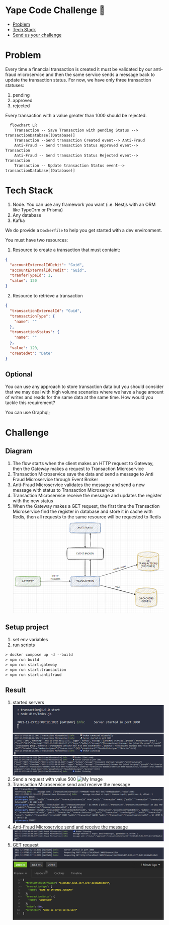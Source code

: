 # Yape Code Challenge :rocket:

- [Problem](#problem)
- [Tech Stack](#tech_stack)
- [Send us your challenge](#send_us_your_challenge)

# Problem

Every time a financial transaction is created it must be validated by our anti-fraud microservice and then the same service sends a message back to update the transaction status.
For now, we have only three transaction statuses:

<ol>
  <li>pending</li>
  <li>approved</li>
  <li>rejected</li>  
</ol>

Every transaction with a value greater than 1000 should be rejected.

```mermaid
  flowchart LR
    Transaction -- Save Transaction with pending Status --> transactionDatabase[(Database)]
    Transaction --Send transaction Created event--> Anti-Fraud
    Anti-Fraud -- Send transaction Status Approved event--> Transaction
    Anti-Fraud -- Send transaction Status Rejected event--> Transaction
    Transaction -- Update transaction Status event--> transactionDatabase[(Database)]
```

# Tech Stack

<ol>
  <li>Node. You can use any framework you want (i.e. Nestjs with an ORM like TypeOrm or Prisma) </li>
  <li>Any database</li>
  <li>Kafka</li>    
</ol>

We do provide a `Dockerfile` to help you get started with a dev environment.

You must have two resources:

1. Resource to create a transaction that must containt:

```json
{
  "accountExternalIdDebit": "Guid",
  "accountExternalIdCredit": "Guid",
  "tranferTypeId": 1,
  "value": 120
}
```

2. Resource to retrieve a transaction

```json
{
  "transactionExternalId": "Guid",
  "transactionType": {
    "name": ""
  },
  "transactionStatus": {
    "name": ""
  },
  "value": 120,
  "createdAt": "Date"
}
```

## Optional

You can use any approach to store transaction data but you should consider that we may deal with high volume scenarios where we have a huge amount of writes and reads for the same data at the same time. How would you tackle this requirement?

You can use Graphql;

# Challenge

## Diagram
1. The flow starts when the client makes an HTTP request to Gateway, then the Gateway makes a request to Transaction Microservice
2. Transaction Microservice save the data and send a message to Anti Fraud Microservice through Event Broker
3. Anti-Fraud Microservice validates the message and send a new message with status to Transaction Microservice
4. Transaction Microservice receive the message and updates the register with the new status
5. When the Gateway makes a GET request, the first time the Transaction Microservice find the register in database and store it 
in cache with Redis, then all requests to the same resource will be requested to Redis
![My Image](images/architecture.PNG)

## Setup project
1. set env variables
2. run scripts
```
> docker compose up -d --build
> npm run build
> npm run start:gateway
> npm run start:transaction
> npm run start:antifraud
```

## Result
1. started servers
![My Image](images/start-gateway.PNG)
![My Image](images/start-transaction.PNG)
![My Image](images/start-anti-fraud.PNG)
2. Send a request with value 500
![My Image](images/gateway-post.PNG.PNG)
3. Transaction Microservice send and receive the message
![My Image](images/send-receive-transaction.PNG)
3. Anti-Fraud Microservice send and receive the message
![My Image](images/send-receive-anti-fraud.PNG)
4. GET request
![My Image](images/get-transaction.PNG)
![My Image](images/response-transaction.PNG)




